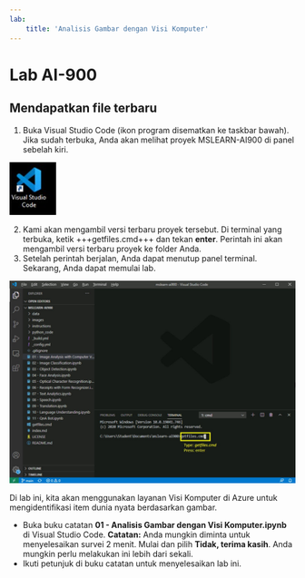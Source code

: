 ```yaml
---
lab:
    title: 'Analisis Gambar dengan Visi Komputer'
---
```


# Lab AI-900
## Mendapatkan file terbaru

1.  Buka Visual Studio Code (ikon program disematkan ke taskbar bawah). Jika sudah terbuka, Anda akan melihat proyek MSLEARN-AI900 di panel sebelah kiri.

![Ikon Visual Studio Code](./images/vscode.jpg)

2.  Kami akan mengambil versi terbaru proyek tersebut. Di terminal yang terbuka, ketik +++getfiles.cmd+++ dan tekan **enter**. Perintah ini akan mengambil versi terbaru proyek ke folder Anda. 
3.  Setelah perintah berjalan, Anda dapat menutup panel terminal. Sekarang, Anda dapat memulai lab. 

![Gambar pendukung untuk menggunakan terminal di Visual Studio Code.](./images/terminal_support1.jpg)

Di lab ini, kita akan menggunakan layanan Visi Komputer di Azure untuk mengidentifikasi item dunia nyata berdasarkan gambar.

-  Buka buku catatan **01 - Analisis Gambar dengan Visi Komputer.ipynb** di Visual Studio Code. 
    **Catatan:** Anda mungkin diminta untuk menyelesaikan survei 2 menit. Mulai dan pilih **Tidak, terima kasih**. Anda mungkin perlu melakukan ini lebih dari sekali. 
-  Ikuti petunjuk di buku catatan untuk menyelesaikan lab ini.
